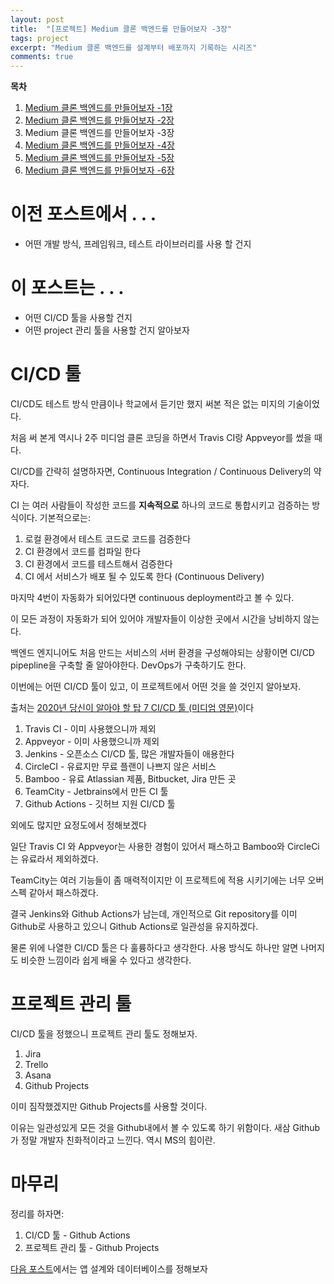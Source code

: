 ```yaml
---
layout: post
title:  "[프로젝트] Medium 클론 백엔드를 만들어보자 -3장"
tags: project
excerpt: "Medium 클론 백엔드를 설계부터 배포까지 기록하는 시리즈"
comments: true
---
```


**목차**
1. [Medium 클론 백엔드를 만들어보자 -1장]({{site.baseurl}}/프로젝트-Medium-클론-백엔드를-만들어보자-1장/)
2. [Medium 클론 백엔드를 만들어보자 -2장]({{site.baseurl}}/프로젝트-Medium-클론-백엔드를-만들어보자-2장/)
3. Medium 클론 백엔드를 만들어보자 -3장
4. [Medium 클론 백엔드를 만들어보자 -4장]({{site.baseurl}}/프로젝트-Medium-클론-백엔드를-만들어보자-4장/)
5. [Medium 클론 백엔드를 만들어보자 -5장]({{site.baseurl}}/프로젝트-Medium-클론-백엔드를-만들어보자-5장/)
6. [Medium 클론 백엔드를 만들어보자 -6장]({{site.baseurl}}/프로젝트-Medium-클론-백엔드를-만들어보자-6장/)

# 이전 포스트에서 . . .
- 어떤 개발 방식, 프레임워크, 테스트 라이브러리를 사용 할 건지

# 이 포스트는 . . .
- 어떤 CI/CD 툴을 사용할 건지
- 어떤 project 관리 툴을 사용할 건지 알아보자

# CI/CD 툴
CI/CD도 테스트 방식 만큼이나 학교에서 듣기만 했지 써본 적은 없는 미지의 기술이었다. 

처음 써 본게 역시나 2주 미디엄 클론 코딩을 하면서 Travis CI랑 Appveyor를 썼을 때다. 

CI/CD를 간략히 설명하자면, Continuous Integration / Continuous Delivery의 약자다. 

CI 는 여러 사람들이 작성한 코드를 **지속적으로** 하나의 코드로 통합시키고 검증하는 방식이다. 기본적으로는:
1. 로컬 환경에서 테스트 코드로 코드를 검증한다
2. CI 환경에서 코드를 컴파일 한다
3. CI 환경에서 코드를 테스트해서 검증한다
4. CI 에서 서비스가 배포 될 수 있도록 한다 (Continuous Delivery)

마지막 4번이 자동화가 되어있다면 continuous deployment라고 볼 수 있다. 

이 모든 과정이 자동화가 되어 있어야 개발자들이 이상한 곳에서 시간을 낭비하지 않는다. 

백엔드 엔지니어도 처음 만드는 서비스의 서버 환경을 구성해야되는 상황이면 CI/CD pipepline을 구축할 줄 알아야한다. DevOps가 구축하기도 한다.

이번에는 어떤 CI/CD 툴이 있고, 이 프로젝트에서 어떤 것을 쓸 것인지 알아보자.

출처는 [2020년 당신이 알아야 할 탑 7 CI/CD 툴 (미디엄 영문)](https://medium.com/devops-dudes/top-7-best-ci-cd-tools-you-should-get-your-hands-on-in-2020-832c29db936a)이다

1. Travis CI - 이미 사용했으니까 제외
2. Appveyor - 이미 사용했으니까 제외
3. Jenkins - 오픈소스 CI/CD 툴, 많은 개발자들이 애용한다
4. CircleCI - 유료지만 무료 플랜이 나쁘지 않은 서비스 
5. Bamboo - 유료 Atlassian 제품, Bitbucket, Jira 만든 곳
6. TeamCity - Jetbrains에서 만든 CI 툴
7. Github Actions - 깃허브 지원 CI/CD 툴

외에도 많지만 요정도에서 정해보겠다

일단 Travis CI 와 Appveyor는 사용한 경험이 있어서 패스하고 Bamboo와 CircleCi는 유료라서 제외하겠다.

TeamCity는 여러 기능들이 좀 매력적이지만 이 프로젝트에 적용 시키기에는 너무 오버스펙 같아서 패스하겠다.

결국 Jenkins와 Github Actions가 남는데, 개인적으로 Git repository를 이미 Github로 사용하고 있으니 Github Actions로 일관성을 유지하겠다. 

물론 위에 나열한 CI/CD 툴은 다 훌륭하다고 생각한다. 사용 방식도 하나만 알면 나머지도 비슷한 느낌이라 쉽게 배울 수 있다고 생각한다.

# 프로젝트 관리 툴

CI/CD 툴을 정했으니 프로젝트 관리 툴도 정해보자. 

1. Jira
2. Trello
3. Asana
4. Github Projects

이미 짐작했겠지만 Github Projects를 사용할 것이다. 

이유는 일관성있게 모든 것을 Github내에서 볼 수 있도록 하기 위함이다. 새삼 Github가 정말 개발자 친화적이라고 느낀다. 역시 MS의 힘이란.

# 마무리

정리를 하자면:

1. CI/CD 툴 - Github Actions
2. 프로젝트 관리 툴 - Github Projects

[다음 포스트]({{site.baseurl}}/프로젝트-Medium-클론-백엔드를-만들어보자-4장/)에서는 앱 설계와 데이터베이스를 정해보자

